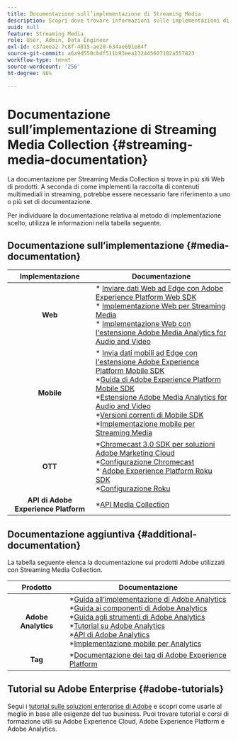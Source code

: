 ```yaml
---
title: Documentazione sull’implementazione di Streaming Media
description: Scopri dove trovare informazioni sulle implementazioni di Streaming Media.
uuid: null
feature: Streaming Media
role: User, Admin, Data Engineer
exl-id: c37aeea2-7c8f-4815-ae28-634ae691e84f
source-git-commit: a6a9d550cbdf511b93eea132445607102a557823
workflow-type: tm+mt
source-wordcount: '256'
ht-degree: 46%

---
```


# Documentazione sull’implementazione di Streaming Media Collection {#streaming-media-documentation}

La documentazione per Streaming Media Collection si trova in più siti Web di prodotti. A seconda di come implementi la raccolta di contenuti multimediali in streaming, potrebbe essere necessario fare riferimento a uno o più set di documentazione.

Per individuare la documentazione relativa al metodo di implementazione scelto, utilizza le informazioni nella tabella seguente.

## Documentazione sull’implementazione {#media-documentation}

| Implementazione | Documentazione |
|:-----------------------:|----------------|
| **Web** | * [Inviare dati Web ad Edge con Adobe Experience Platform Web SDK](/help/implementation/edge/edge-web-sdk.md) <br> * [Implementazione Web per Streaming Media](/help/implementation/media-sdk/setup/web-implementation.md) <br>* [Implementazione Web con l&#39;estensione Adobe Media Analytics for Audio and Video](https://experienceleague.adobe.com/docs/experience-platform/tags/extensions/adobe/media-analytics-3x/overview.html?lang=it) |
| **Mobile** | * [Invia dati mobili ad Edge con l&#39;estensione Adobe Experience Platform Mobile SDK](/help/implementation/edge/edge-mobile-sdk.md) <br> *[Guida di Adobe Experience Platform Mobile SDK](https://developer.adobe.com/client-sdks/documentation/) <br> *[Estensione Adobe Media Analytics for Audio and Video](https://developer.adobe.com/client-sdks/documentation/adobe-media-analytics/)<br> *[Versioni correnti di Mobile SDK](https://developer.adobe.com/client-sdks/documentation/current-sdk-versions/) <br> *[Implementazione mobile per Streaming Media](/help/implementation/media-sdk/setup/mobile-implementation.md) | |  |
| **OTT** | *[Chromecast 3.0 SDK per soluzioni Adobe Marketing Cloud](https://adobe-marketing-cloud.github.io/media-sdks/reference/chromecast/)<br> *[Configurazione Chromecast](/help/implementation/media-sdk/setup/set-up-chromecast.md)<br> * [Adobe Experience Platform Roku SDK](/help/implementation/edge/implementation-edge.md) <br> *[Configurazione Roku](/help/implementation/media-sdk/setup/set-up-roku.md) |
| **API di Adobe Experience Platform** | *[API Media Collection](/help/implementation/media-collection-api/mc-api-overview.md) |

## Documentazione aggiuntiva {#additional-documentation}

La tabella seguente elenca la documentazione sui prodotti Adobe utilizzati con Streaming Media Collection.

| Prodotto | Documentazione |
|:-----------------------:|----------------|
| **Adobe Analytics** | *[Guida all’implementazione di Adobe Analytics](https://experienceleague.adobe.com/docs/analytics/implementation/home.html?lang=it)<br>  *[Guida ai componenti di Adobe Analytics](https://experienceleague.adobe.com/docs/analytics/components/home.html?lang=it)<br> *[Guida agli strumenti di Adobe Analytics](https://experienceleague.adobe.com/docs/analytics/analyze/home.html?lang=it)<br> *[Tutorial su Adobe Analytics](https://experienceleague.adobe.com/docs/analytics.html?lang=it#tutorials) <br> *[API di Adobe Analytics](https://developer.adobe.com/analytics-apis/docs/2.0/)<br> *[Implementazione mobile per Analytics](https://developer.adobe.com/client-sdks/documentation/adobe-analytics/) |
| **Tag** | *[Documentazione dei tag di Adobe Experience Platform](https://experienceleague.adobe.com/docs/experience-platform/tags/home.html?lang=it) |

## Tutorial su Adobe Enterprise {#adobe-tutorials}

Segui i [tutorial sulle soluzioni enterprise di Adobe](https://experienceleague.adobe.com/docs/home-tutorials.html?lang=it) e scopri come usarle al meglio in base alle esigenze del tuo business. Puoi trovare tutorial e corsi di formazione utili su Adobe Experience Cloud, Adobe Experience Platform e Adobe Analytics.
